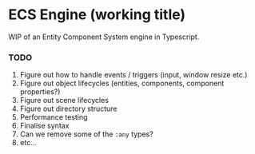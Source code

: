 # ECS Engine (working title)

WIP of an Entity Component System engine in Typescript.

### TODO

1. Figure out how to handle events / triggers (input, window resize etc.)
1. Figure out object lifecycles (entities, components, component properties?)
1. Figure out scene lifecycles
1. Figure out directory structure
1. Performance testing
1. Finalise syntax
1. Can we remove some of the `:any` types?
1. etc...